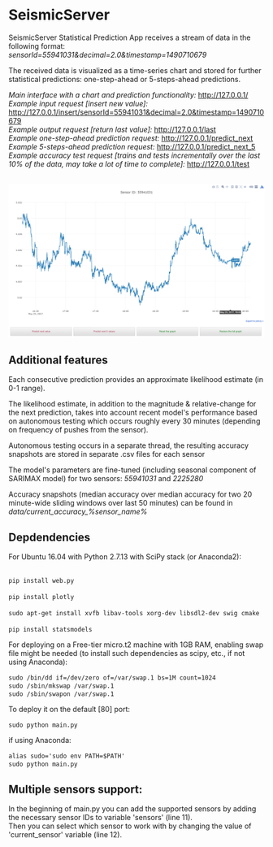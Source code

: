 # SeismicServer

SeismicServer Statistical Prediction App receives a stream of data in the following format: <br/>
*sensorId=55941031&decimal=2.0&timestamp=1490710679* <br/>

The received data is visualized as a time-series chart and stored for further statistical predictions: one-step-ahead or 5-steps-ahead predictions. <br/>

*Main interface with a chart and prediction functionality:* http://127.0.0.1/ <br/>
*Example input request [insert new value]:* http://127.0.0.1/insert/sensorId=55941031&decimal=2.0&timestamp=1490710679 <br/>
*Example output request [return last value]:* http://127.0.0.1/last <br/>
*Example one-step-ahead prediction request:* http://127.0.0.1/predict_next <br/>
*Example 5-steps-ahead prediction request:* http://127.0.0.1/predict_next_5 <br/>
*Example accuracy test request [trains and tests incrementally over the last 10% of the data, may take a lot of time to complete]:* http://127.0.0.1/test
 <br/>
 <br/>

![SeismicServer Statistical Prediction App, beta version](/data/seismicserver_beta.png?raw=true "SeismicServer beta")

## Additional features

Each consecutive prediction provides an approximate likelihood estimate (in 0-1 range). <br/>

The likelihood estimate, in addition to the magnitude & relative-change for the next prediction, takes into account recent model's performance based on autonomous testing which occurs roughly every 30 minutes (depending on frequency of pushes from the sensor). <br/>

Autonomous testing occurs in a separate thread, the resulting accuracy snapshots are stored in separate .csv files for each sensor <br/>

The model's parameters are fine-tuned (including seasonal component of SARIMAX model) for two sensors: *55941031* and *2225280* <br/>

Accuracy snapshots (median accuracy over median accuracy for two 20 minute-wide sliding windows over last 50 minutes) can be found in *data/current_accuracy_%sensor_name%* <br/>

## Depdendencies

For Ubuntu 16.04 with Python 2.7.13 with SciPy stack (or Anaconda2):

```shell

pip install web.py

pip install plotly

sudo apt-get install xvfb libav-tools xorg-dev libsdl2-dev swig cmake

pip install statsmodels
```
For deploying on a Free-tier micro.t2 machine with 1GB RAM, enabling swap file might be needed (to install such dependencies as scipy, etc., if not using Anaconda):
```shell
sudo /bin/dd if=/dev/zero of=/var/swap.1 bs=1M count=1024
sudo /sbin/mkswap /var/swap.1
sudo /sbin/swapon /var/swap.1
```

To deploy it on the default [80] port:

```shell
sudo python main.py
```

if using Anaconda:
```shell
alias sudo='sudo env PATH=$PATH'
sudo python main.py
```

## Multiple sensors support: 
In the beginning of main.py you can add the supported sensors by adding the necessary sensor IDs to variable 'sensors' (line 11).<br/>
Then you can select which sensor to work with by changing the value of 'current_sensor' variable (line 12).

